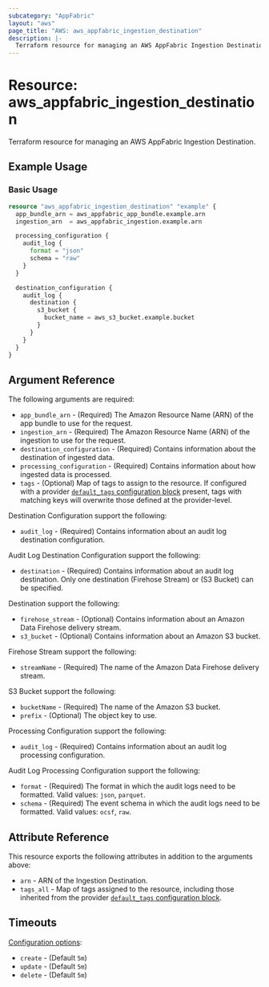 ```yaml
---
subcategory: "AppFabric"
layout: "aws"
page_title: "AWS: aws_appfabric_ingestion_destination"
description: |-
  Terraform resource for managing an AWS AppFabric Ingestion Destination.
---
```


# Resource: aws_appfabric_ingestion_destination

Terraform resource for managing an AWS AppFabric Ingestion Destination.

## Example Usage

### Basic Usage

```terraform
resource "aws_appfabric_ingestion_destination" "example" {
  app_bundle_arn = aws_appfabric_app_bundle.example.arn
  ingestion_arn  = aws_appfabric_ingestion.example.arn

  processing_configuration {
    audit_log {
      format = "json"
      schema = "raw"
    }
  }

  destination_configuration {
    audit_log {
      destination {
        s3_bucket {
          bucket_name = aws_s3_bucket.example.bucket
        }
      }
    }
  }
}
```

## Argument Reference

The following arguments are required:

* `app_bundle_arn` - (Required) The Amazon Resource Name (ARN) of the app bundle to use for the request.
* `ingestion_arn` - (Required) The Amazon Resource Name (ARN) of the ingestion to use for the request.
* `destination_configuration` - (Required) Contains information about the destination of ingested data.
* `processing_configuration` - (Required) Contains information about how ingested data is processed.
* `tags` - (Optional) Map of tags to assign to the resource. If configured with a provider [`default_tags` configuration block](https://registry.terraform.io/providers/hashicorp/aws/latest/docs#default_tags-configuration-block) present, tags with matching keys will overwrite those defined at the provider-level.

Destination Configuration support the following:

* `audit_log` - (Required) Contains information about an audit log destination configuration.

Audit Log Destination Configuration support the following:

* `destination` - (Required) Contains information about an audit log destination. Only one destination (Firehose Stream) or (S3 Bucket) can be specified.

Destination support the following:

* `firehose_stream` - (Optional) Contains information about an Amazon Data Firehose delivery stream.
* `s3_bucket` - (Optional) Contains information about an Amazon S3 bucket.

Firehose Stream support the following:

* `streamName` - (Required) The name of the Amazon Data Firehose delivery stream.

S3 Bucket support the following:

* `bucketName` - (Required) The name of the Amazon S3 bucket.
* `prefix` - (Optional) The object key to use.

Processing Configuration support the following:

* `audit_log` - (Required) Contains information about an audit log processing configuration.

Audit Log Processing Configuration support the following:

* `format` - (Required) The format in which the audit logs need to be formatted. Valid values: `json`, `parquet`.
* `schema` - (Required) The event schema in which the audit logs need to be formatted. Valid values: `ocsf`, `raw`.

## Attribute Reference

This resource exports the following attributes in addition to the arguments above:

* `arn` - ARN of the Ingestion Destination.
* `tags_all` - Map of tags assigned to the resource, including those inherited from the provider [`default_tags` configuration block](https://registry.terraform.io/providers/hashicorp/aws/latest/docs#default_tags-configuration-block).

## Timeouts

[Configuration options](https://developer.hashicorp.com/terraform/language/resources/syntax#operation-timeouts):

* `create` - (Default `5m`)
* `update` - (Default `5m`)
* `delete` - (Default `5m`)